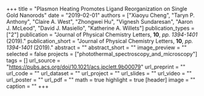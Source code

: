 +++
title = "Plasmon Heating Promotes Ligand Reorganization on Single Gold Nanorods"
date = "2019-02-01"
authors = ["Xiaoyu Cheng", "Taryn P. Anthony", "Claire A. West", "Zhongwei Hu", "Vignesh Sundaresan", "Aaron J. McLeod", "David J. Masiello", "Katherine A. Willets"]
publication_types = ["2"]
publication = "Journal of Physical Chemistry Letters, **10**, _pp. 1394-1401_ (2019)."
publication_short = "Journal of Physical Chemistry Letters, **10**, _pp. 1394-1401_ (2019)."
abstract = ""
abstract_short = ""
image_preview = ""
selected = false
projects = ["photothermal_spectroscopy_and_microscopy"]
tags = []
url_source = "https://pubs.acs.org/doi/10.1021/acs.jpclett.9b00079"
url_preprint = ""
url_code = ""
url_dataset = ""
url_project = ""
url_slides = ""
url_video = ""
url_poster = ""
url_pdf = ""
math = true
highlight = true
[header]
image = ""
caption = ""
+++
